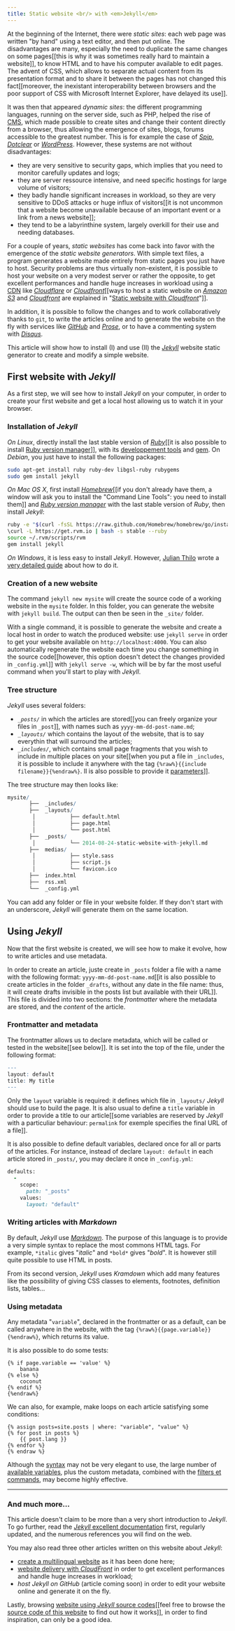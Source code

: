 ```yaml
---
title: Static website <br/> with <em>Jekyll</em>
---
```


At the beginning of the Internet, there were *static sites*: each web page was written "by hand" using a text editor, and then put online. The disadvantages are many, especially the need to duplicate the same changes on some pages[[this is why it was sometimes really hard to maintain a website]], to know HTML and to have his computer available to edit pages. The advent of CSS, which allows to separate actual content from its presentation format and to share it between the pages has not changed this fact[[moreover, the inexistant interoperability between browsers and the poor support of CSS with Microsoft Internet Explorer, have delayed its use]].

It was then that appeared *dynamic sites*: the different programming languages, ​​running on the server side, such as PHP, helped the rise of [CMS](https://en.wikipedia.org/wiki/Content_management_system), which made possible to create sites and change their content directly from a browser, thus allowing the emergence of sites, blogs, forums accessible to the greatest number. This is for example the case of [*Spip*](http://www.spip.net/), [*Dotclear*](http://dotclear.org/) or [*WordPress*](https://wordpress.com/). However, these systems are not without disadvantages:

- they are very sensitive to security gaps, which implies that you need to  monitor carefully updates and logs;
- they are server ressource intensive, and need specific hostings for large volume of visitors;
- they badly handle significant increases in workload, so they are very sensitive to DDoS attacks or huge influx of visitors[[it is not uncommon that a website become unavailable because of an important event or a link from a news website]];
- they tend to be a labyrinthine system, largely overkill for their use and needing databases.

For a couple of years, *static websites* has come back into favor with the emergence of the *static website generators*. With simple text files, a program generates a website made entirely from static pages you just have to host. Security problems are thus virtually non-existent, it is possible to host your website on a very modest server or rather the opposite, to get excellent performances and handle huge increases in workload using a [CDN](https://en.wikipedia.org/wiki/Content_delivery_network) like [*Cloudflare*](https://www.cloudflare.com/) or [*Cloudfront*](http://aws.amazon.com/cloudfront/)[[ways to host a static website on [*Amazon S3*](http://aws.amazon.com/s3/) and [*Cloudfront*](http://aws.amazon.com/cloudfront/) are explained in "[Static website with *Cloudfront*](http://sylvain.durand.tf/static-website-with-cloudfront/)"]]. 

In addition, it is possible to follow the changes and to work collaboratively thanks to `git`, to write the articles online and to generate the website on the fly with services like [*GitHub*](https://pages.github.com/) and [*Prose*](http://prose.io), or to have a commenting system with [*Disqus*](https://disqus.com/). 

This article will show how to install (I) and use (II) the [*Jekyll*](http://jekyllrb.com/) website static generator to create and modify a simple website.

## First website with *Jekyll*

As a first step, we will see how to install *Jekyll* on your computer, in order to create your first website and get a local host allowing us to watch it in your browser.

### Installation of *Jekyll* 

*On Linux*, directly install the last stable version of [*Ruby*](https://packages.debian.org/stable/ruby)[[it is also possible to install [Ruby version manager](http://rvm.io/)]], with its [developpement tools](https://packages.debian.org/stable/ruby-dev) and [gem](https://packages.debian.org/stable/rubygems). On *Debian*, you just have to install the following packages:

```bash
sudo apt-get install ruby ruby-dev libgsl-ruby rubygems
sudo gem install jekyll
```

*On Mac OS X*, first install [*Homebrew*](http://brew.sh/)[[if you don't already have them, a window will ask you to install the "Command Line Tools": you need to install them]] and [*Ruby version manager*](http://rvm.io/) with the last stable version of *Ruby*, then install *Jekyll*:

```bash
ruby -e "$(curl -fsSL https://raw.github.com/Homebrew/homebrew/go/install)"
\curl -L https://get.rvm.io | bash -s stable --ruby
source ~/.rvm/scripts/rvm
gem install jekyll
```

*On Windows*, it is less easy to install *Jekyll*. However, [Julian Thilo](http://jekyll-windows.juthilo.com/) wrote a [very detailed guide](http://jekyll-windows.juthilo.com/) about how to do it.

### Creation of a new website

The command `jekyll new mysite` will create the source code of a working website in the `mysite` folder. In this folder, you can generate the website with `jekyll build`. The output can then be seen in the `_site/` folder.

With a single command, it is possible to generate the website and create a local host in order to watch the produced website: use `jekyll serve` in order to get your website available on `http://localhost:4000`. You can also automatically regenerate the website each time you change something in the source code[[however, this option doesn't detect the changes provided in `_config.yml`]] with `jekyll serve -w`, which will be by far the most useful command when you'll start to play with *Jekyll*.


### Tree structure

*Jekyll* uses several folders: 

- *`_posts/`* in which the articles are stored[[you can freely organize your files in `_post`]], with names such as `yyyy-mm-dd-post-name.md`;
- *`_layouts/`* which contains the layout of the website, that is to say everythin that will surround the articles;
-  *`_includes/`*, which contains small page fragments that you wish to include in multiple places on your site[[when you put a file in `_includes`, it is possible to include it anywhere with the tag `{%raw%}{{include filename}}{%endraw%}`. Il is also possible to provide it [parameters](http://jekyllrb.com/docs/templates/#includes)]].

The tree structure may then looks like:

```r
mysite/
       ├──  _includes/
       ├──  _layouts/
        │           ├── default.html
        │           ├── page.html
        │           └── post.html
       ├──  _posts/
        │           └── 2014-08-24-static-website-with-jekyll.md
       ├──  medias/
        │           ├── style.sass
        │           ├── script.js
        │           └── favicon.ico
       ├──  index.html
       ├──  rss.xml
       └──  _config.yml
```

You can add any folder or file in your website folder. If they don't start with an underscore, *Jekyll* will generate them on the same location. 

## Using *Jekyll*

Now that the first website is created, we will see how to make it evolve, how to write articles and use metadata. 

In order to create an article, juste create in `_posts` folder a file with a name with the following format: `yyyy-mm-dd-post-name.md`[[it is also possible to create articles in the folder `_drafts`, without any date in the file name: thus, it will create drafts invisible in the posts list but available with their URL]]. This file is divided into two sections: the *frontmatter* where the metadata are stored, and the *content* of the article.

### Frontmatter and metadata

The frontmatter allows us to declare metadata, which will be called or tested in the website[[see below]]. It is set into the top of the file, under the following format:

```r
---
layout: default
title: My title
---
```

Only the `layout` variable is required: it defines which file in `_layouts/` *Jekyll* should use to build the page. It is also usual to define a `title` variable in order to provide a title to our article[[some variables are reserved by *Jekyll* with a particuliar behaviour: `permalink` for exemple specifies the final URL of a file]].

It is also possible to define default variables, declared once for all or parts of the articles. For instance, instead of declare `layout: default` in each article stored in `_posts/`, you may declare it once in `_config.yml`:

```ruby
defaults:
  -
    scope:
      path: "_posts"
    values:
      layout: "default"
```

### Writing articles with *Markdown*

By default, *Jekyll* use [*Markdown*](http://daringfireball.net/projects/markdown/basics). The purpose of this language is to provide a very simple syntax to replace the most commons HTML tags. For example, `*italic` gives "*italic*" and `*bold*` gives "*bold*". It is however still quite possible to use HTML in posts.

From its second version, *Jekyll* uses *Kramdown* which add many features like the possibility of giving CSS classes to elements, footnotes, definition lists, tables... 


### Using metadata

Any metadata "`variable`", declared in the frontmatter or as a default, can be called anywhere in the website, with the tag `{%raw%}{{page.variable}}{%endraw%}`, which returns its value. 

It is also possible to do some tests: 

```r{% raw %}
{% if page.variable == 'value' %}
    banana
{% else %}
    coconut
{% endif %}
{%endraw%}
```

We can also, for example, make loops on each article satisfying some conditions:

```r{% raw %}
{% assign posts=site.posts | where: "variable", "value" %}
{% for post in posts %}
    {{ post.lang }}
{% endfor %} 
{% endraw %}
```

Although the [syntax](https://github.com/Shopify/liquid/wiki/Liquid-for-Designers) may not be very elegant to use, the large number of [available variables](http://jekyllrb.com/docs/variables/), plus the custom metadata, combined with the [filters et commands](https://github.com/Shopify/liquid/wiki/Liquid-for-Designers), may become highly effective.


---

### And much more...

This article doesn't claim to be more than a very short introduction to *Jekyll*. To go further, read the [*Jekyll* excellent documentation](http://jekyllrb.com/docs/home/) first, regularly updated, and the numerous references you will find on the web. 

You may also read three other articles written on this website about *Jekyll*:

- [create a multilingual website](http://sylvain.durand.tf/making-jekyll-multilingual/) as it has been done here;
- [website delivery with *CloudFront*](http://sylvain.durand.tf/website-delivery-with-cloudfront/) in order to get excellent performances and handle huge increases in workload;
- *host _Jekyll_ on GitHub* (article coming soon) in order to edit your website online and generate it on the fly.

Lastly, browsing [website using *Jekyll* source codes](https://github.com/jekyll/jekyll/wiki/Sites)[[feel free to browse the [source code of this website](https://github.com/sylvaindurand/sylvaindurand.github.io) to find out how it works]], in order to find inspiration, can only be a good idea. 
